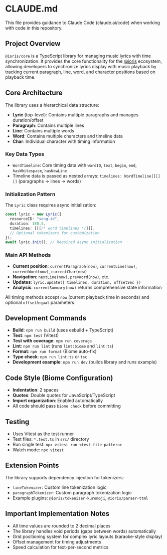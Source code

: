 # CLAUDE.md

This file provides guidance to Claude Code (claude.ai/code) when working with code in this repository.

## Project Overview

`@ioris/core` is a TypeScript library for managing music lyrics with time synchronization. It provides the core functionality for the [@ioris](https://www.npmjs.com/search?q=%40ioris) ecosystem, allowing developers to synchronize lyrics display with music playback by tracking current paragraph, line, word, and character positions based on playback time.

## Core Architecture

The library uses a hierarchical data structure:
- **Lyric** (top-level): Contains multiple paragraphs and manages duration/offset
- **Paragraph**: Contains multiple lines  
- **Line**: Contains multiple words
- **Word**: Contains multiple characters and timeline data
- **Char**: Individual character with timing information

### Key Data Types

- `WordTimeline`: Core timing data with `wordID`, `text`, `begin`, `end`, `hasWhitespace`, `hasNewLine`
- Timeline data is passed as nested arrays: `timelines: WordTimeline[][][]` (paragraphs → lines → words)

### Initialization Pattern

The `Lyric` class requires async initialization:
```typescript
const lyric = new Lyric({
  resourceID: "song-id",
  duration: 180.5,
  timelines: [[[/* word timelines */]]],
  // Optional tokenizers for customization
});
await lyric.init(); // Required async initialization
```

### Main API Methods

- **Current position**: `currentParagraph(now)`, `currentLine(now)`, `currentWord(now)`, `currentChar(now)`
- **Navigation**: `nextLine(now)`, `prevWord(now)`, etc.
- **Updates**: `lyric.update({ timelines, duration, offsetSec })`
- **Analysis**: `currentSummary(now)` returns comprehensive state information

All timing methods accept `now` (current playback time in seconds) and optional `offset`/`equal` parameters.

## Development Commands

- **Build**: `npm run build` (uses esbuild + TypeScript)
- **Test**: `npm test` (Vitest)
- **Test with coverage**: `npm run coverage`
- **Lint**: `npm run lint` (runs `lint:biome` and `lint:ts`)
- **Format**: `npm run format` (Biome auto-fix)
- **Type check**: `npm run lint:ts` or `tsc`
- **Development example**: `npm run dev` (builds library and runs example)

## Code Style (Biome Configuration)

- **Indentation**: 2 spaces
- **Quotes**: Double quotes for JavaScript/TypeScript
- **Import organization**: Enabled automatically
- All code should pass `biome check` before committing

## Testing

- Uses Vitest as the test runner
- Test files: `*.test.ts` in `src/` directory
- Run single test: `npx vitest run <test-file-pattern>`
- Watch mode: `npx vitest`

## Extension Points

The library supports dependency injection for tokenizers:
- `lineTokenizer`: Custom line tokenization logic
- `paragraphTokenizer`: Custom paragraph tokenization logic
- Example plugins: `@ioris/tokenizer-kuromoji`, `@ioris/parser-ttml`

## Important Implementation Notes

- All time values are rounded to 2 decimal places
- The library handles void periods (gaps between words) automatically
- Grid positioning system for complex lyric layouts (karaoke-style display)
- Offset management for timing adjustments
- Speed calculation for text-per-second metrics